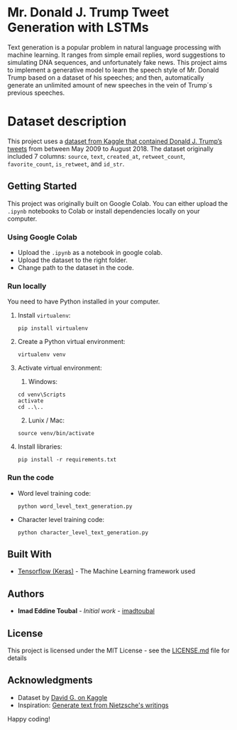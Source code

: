 # Mr. Donald J. Trump Tweet Generation with LSTMs

Text generation is a popular problem in natural language processing with machine learning. It ranges from simple email replies, word suggestions to simulating DNA sequences, and unfortunately fake news. This project aims to implement a generative model to learn the speech style of Mr. Donald Trump based on a dataset of his speeches; and then, automatically generate an unlimited amount of new speeches in the vein of Trump´s previous speeches.

# Dataset description
This project uses a [dataset from Kaggle that contained Donald J. Trump’s tweets](https://www.kaggle.com/davidg089/all-djtrum-tweets) from between May 2009 to August 2018. The dataset originally included 7 columns: `source`, `text`, `created_at`, `retweet_count`, `favorite_count`, `is_retweet`, and `id_str`. 

## Getting Started

This project was originally built on Google Colab. You can either upload the `.ipynb` notebooks to Colab or install dependencies locally on your computer.

### Using Google Colab

* Upload the `.ipynb` as a notebook in google colab. 
* Upload the dataset to the right folder.
* Change path to the dataset in the code.

### Run locally

You need to have Python installed in your computer.

1. Install `virtualenv`: 
    ```console
    pip install virtualenv
    ```
2. Create a Python virtual environment:
    ```console
    virtualenv venv
    ```
3. Activate virtual environment:
    1. Windows:
    ```console
    cd venv\Scripts
    activate
    cd ..\..
    ```
    2. Lunix / Mac:
    ```console
    source venv/bin/activate
    ```
4. Install libraries:
   
   ```console
   pip install -r requirements.txt
   ```
### Run the code

* Word level training code:
    ```console
    python word_level_text_generation.py
    ```
* Character level training code:
    ```console
    python character_level_text_generation.py
    ```

## Built With

* [Tensorflow (Keras)](https://www.tensorflow.org/) - The Machine Learning framework used

## Authors

* **Imad Eddine Toubal** - *Initial work* - [imadtoubal](https://github.com/imadtoubal)


## License

This project is licensed under the MIT License - see the [LICENSE.md](LICENSE.md) file for details

## Acknowledgments

* Dataset by [David G. on Kaggle](https://www.kaggle.com/davidg089)
* Inspiration: [Generate text from Nietzsche's writings](https://github.com/keras-team/keras/blob/master/examples/lstm_text_generation.py)

 Happy coding!